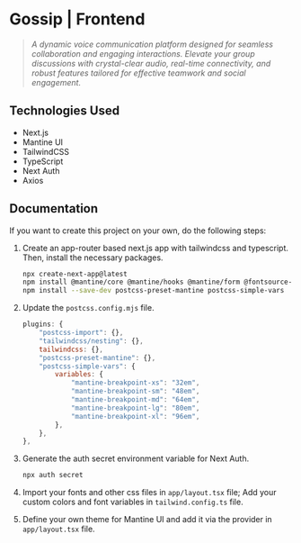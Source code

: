 # Gossip | Frontend

> *A dynamic voice communication platform designed for seamless collaboration and engaging interactions. Elevate your group discussions with crystal-clear audio, real-time connectivity, and robust features tailored for effective teamwork and social engagement.*

## Technologies Used

- Next.js
- Mantine UI
- TailwindCSS
- TypeScript
- Next Auth
- Axios

## Documentation

If you want to create this project on your own, do the following steps:

1. Create an app-router based next.js app with tailwindcss and typescript. Then, install the necessary packages.

    ```bash
    npx create-next-app@latest
    npm install @mantine/core @mantine/hooks @mantine/form @fontsource-variable/orbitron @fontsource-variable/saira @tabler/icons-react next-auth@beta axios
    npm install --save-dev postcss-preset-mantine postcss-simple-vars
    ```

2. Update the `postcss.config.mjs` file.

    ```js
    plugins: {
        "postcss-import": {},
        "tailwindcss/nesting": {},
        tailwindcss: {},
        "postcss-preset-mantine": {},
        "postcss-simple-vars": {
            variables: {
                "mantine-breakpoint-xs": "32em",
                "mantine-breakpoint-sm": "48em",
                "mantine-breakpoint-md": "64em",
                "mantine-breakpoint-lg": "80em",
                "mantine-breakpoint-xl": "96em",
            },
        },
    },
    ```

3. Generate the auth secret environment variable for Next Auth.

    ```bash
    npx auth secret
    ```

4. Import your fonts and other css files in `app/layout.tsx` file; Add your custom colors and font variables in `tailwind.config.ts` file.
5. Define your own theme for Mantine UI and add it via the provider in `app/layout.tsx` file.
